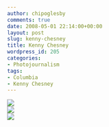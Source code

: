 ```yaml
---
author: chipoglesby
comments: true
date: 2008-05-01 22:14:00+00:00
layout: post
slug: kenny-chesney
title: Kenny Chesney
wordpress_id: 205
categories:
- Photojournalism
tags:
- Columbia
- Kenny Chesney
---
```


[![](http://bp3.blogger.com/_GlcbreYSTwI/SBpAx2yAXqI/AAAAAAAAARk/Z8kIXVLLTRw/s400/01.jpg)](http://bp3.blogger.com/_GlcbreYSTwI/SBpAx2yAXqI/AAAAAAAAARk/Z8kIXVLLTRw/s1600-h/01.jpg)  
[![](http://bp0.blogger.com/_GlcbreYSTwI/SBpAyGyAXrI/AAAAAAAAARs/rEjZ8z4aRB8/s400/02.jpg)](http://bp0.blogger.com/_GlcbreYSTwI/SBpAyGyAXrI/AAAAAAAAARs/rEjZ8z4aRB8/s1600-h/02.jpg)  
[![](http://bp1.blogger.com/_GlcbreYSTwI/SBpAyWyAXsI/AAAAAAAAAR0/8U9dYVL8tRc/s400/03.jpg)](http://bp1.blogger.com/_GlcbreYSTwI/SBpAyWyAXsI/AAAAAAAAAR0/8U9dYVL8tRc/s1600-h/03.jpg)
